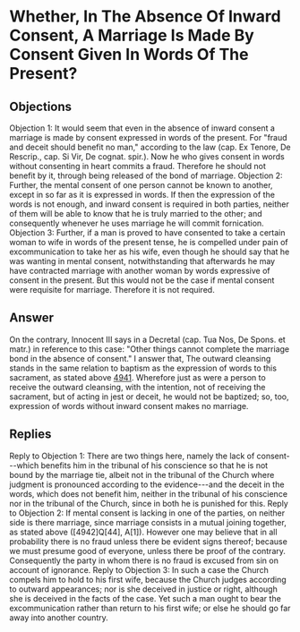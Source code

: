# Whether, In The Absence Of Inward Consent, A Marriage Is Made By Consent Given In Words Of The Present?
## Objections
Objection 1: It would seem that even in the absence of inward consent a marriage is made by consent expressed in words of the present. For "fraud and deceit should benefit no man," according to the law (cap. Ex Tenore, De Rescrip., cap. Si Vir, De cognat. spir.). Now he who gives consent in words without consenting in heart commits a fraud. Therefore he should not benefit by it, through being released of the bond of marriage.
Objection 2: Further, the mental consent of one person cannot be known to another, except in so far as it is expressed in words. If then the expression of the words is not enough, and inward consent is required in both parties, neither of them will be able to know that he is truly married to the other; and consequently whenever he uses marriage he will commit fornication.
Objection 3: Further, if a man is proved to have consented to take a certain woman to wife in words of the present tense, he is compelled under pain of excommunication to take her as his wife, even though he should say that he was wanting in mental consent, notwithstanding that afterwards he may have contracted marriage with another woman by words expressive of consent in the present. But this would not be the case if mental consent were requisite for marriage. Therefore it is not required.
## Answer
On the contrary, Innocent III says in a Decretal (cap. Tua Nos, De Spons. et matr.) in reference to this case: "Other things cannot complete the marriage bond in the absence of consent."
I answer that, The outward cleansing stands in the same relation to baptism as the expression of words to this sacrament, as stated above [4941](A[2]). Wherefore just as were a person to receive the outward cleansing, with the intention, not of receiving the sacrament, but of acting in jest or deceit, he would not be baptized; so, too, expression of words without inward consent makes no marriage.
## Replies
Reply to Objection 1: There are two things here, namely the lack of consent---which benefits him in the tribunal of his conscience so that he is not bound by the marriage tie, albeit not in the tribunal of the Church where judgment is pronounced according to the evidence---and the deceit in the words, which does not benefit him, neither in the tribunal of his conscience nor in the tribunal of the Church, since in both he is punished for this.
Reply to Objection 2: If mental consent is lacking in one of the parties, on neither side is there marriage, since marriage consists in a mutual joining together, as stated above ([4942]Q[44], A[1]). However one may believe that in all probability there is no fraud unless there be evident signs thereof; because we must presume good of everyone, unless there be proof of the contrary. Consequently the party in whom there is no fraud is excused from sin on account of ignorance.
Reply to Objection 3: In such a case the Church compels him to hold to his first wife, because the Church judges according to outward appearances; nor is she deceived in justice or right, although she is deceived in the facts of the case. Yet such a man ought to bear the excommunication rather than return to his first wife; or else he should go far away into another country.